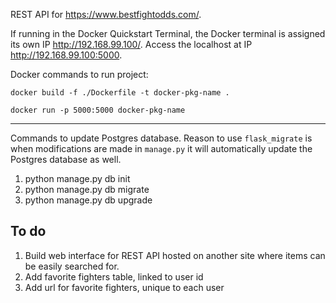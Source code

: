 REST API for https://www.bestfightodds.com/.

If running in the Docker Quickstart Terminal, the Docker terminal is assigned its own IP http://192.168.99.100/. Access the localhost at IP http://192.168.99.100:5000.

Docker commands to run project:

`docker build -f ./Dockerfile -t docker-pkg-name .`

`docker run -p 5000:5000 docker-pkg-name`

---

Commands to update Postgres database. Reason to use `flask_migrate` is when modifications are made in `manage.py` it will automatically update the Postgres database as well.

1. python manage.py db init
2. python manage.py db migrate
3. python manage.py db upgrade


To do
----
1. Build web interface for REST API hosted on another site where items can be easily searched for.
2. Add favorite fighters table, linked to user id
3. Add url for favorite fighters, unique to each user


